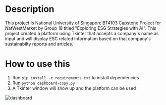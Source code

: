 # Description
This project is National University of Singapore BT4103 Capstone Project for NatWestMarket by Group 18 titled "Exploring ESG Strategies with AI". This project created a platform using Tkinter that accepts a company's name as input and will display ESG related information based on that company's sustainabilty reports and articles.

# How to use this
1. Run ```pip install -r requirements.txt``` to install dependencies
2. Run ```python dashboard-copy.py```
3. A Tkinter window will show up and the platform can be used

![dashboard](https://github.com/putridar/esg-dashboard/blob/main/dashboard.jpeg)
